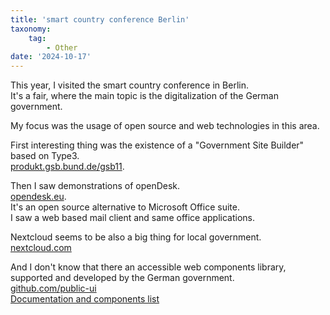 ```yaml
---
title: 'smart country conference Berlin'
taxonomy:
    tag:
        - Other
date: '2024-10-17'
---
```


This year, I visited the smart country conference in Berlin.    
It's a fair, where the main topic is the digitalization of the German government.    

My focus was the usage of open source and web technologies in this area.

First interesting thing was the existence of a "Government Site Builder" based on Type3.    
[produkt.gsb.bund.de/gsb11](https://produkt.gsb.bund.de/gsb11).

Then I saw demonstrations of openDesk.    
[opendesk.eu](https://opendesk.eu/).    
It's an open source alternative to Microsoft Office suite.    
I saw a web based mail client and same office applications.

Nextcloud seems to be also a big thing for local government.    
[nextcloud.com](https://nextcloud.com/)

And I don't know that there an accessible web components library, supported and developed by the German government.    
[github.com/public-ui](https://github.com/public-ui)    
[Documentation and components list](https://public-ui.github.io/en/docs/components)